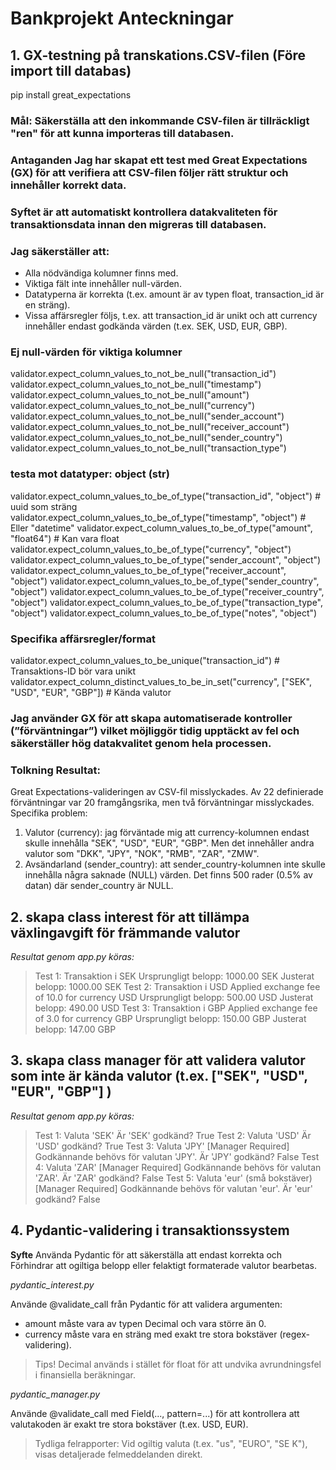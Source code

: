 # Bankprojekt Anteckningar

## 1. GX-testning på transkations.CSV-filen (Före import till databas)
pip install great_expectations

### Mål: Säkerställa att den inkommande CSV-filen är tillräckligt "ren" för att kunna importeras till databasen.
### Antaganden Jag har skapat ett test med Great Expectations (GX) för att verifiera att CSV-filen följer rätt struktur och innehåller korrekt data. 
### Syftet är att automatiskt kontrollera datakvaliteten för transaktionsdata innan den migreras till databasen.
### Jag säkerställer att:
- Alla nödvändiga kolumner finns med.
- Viktiga fält inte innehåller null-värden.
- Datatyperna är korrekta (t.ex. amount är av typen float, transaction_id är en sträng).
- Vissa affärsregler följs, t.ex. att transaction_id är unikt och att currency innehåller endast godkända värden (t.ex. SEK, USD, EUR, GBP).

### Ej null-värden för viktiga kolumner
validator.expect_column_values_to_not_be_null("transaction_id")
validator.expect_column_values_to_not_be_null("timestamp")
validator.expect_column_values_to_not_be_null("amount")
validator.expect_column_values_to_not_be_null("currency")
validator.expect_column_values_to_not_be_null("sender_account")
validator.expect_column_values_to_not_be_null("receiver_account")
validator.expect_column_values_to_not_be_null("sender_country")
validator.expect_column_values_to_not_be_null("transaction_type")

### testa mot datatyper: object (str)
validator.expect_column_values_to_be_of_type("transaction_id", "object") # uuid som sträng
validator.expect_column_values_to_be_of_type("timestamp", "object") # Eller "datetime"
validator.expect_column_values_to_be_of_type("amount", "float64") # Kan vara float
validator.expect_column_values_to_be_of_type("currency", "object")
validator.expect_column_values_to_be_of_type("sender_account", "object")
validator.expect_column_values_to_be_of_type("receiver_account", "object")
validator.expect_column_values_to_be_of_type("sender_country", "object")
validator.expect_column_values_to_be_of_type("receiver_country", "object")
validator.expect_column_values_to_be_of_type("transaction_type", "object")
validator.expect_column_values_to_be_of_type("notes", "object")

### Specifika affärsregler/format
validator.expect_column_values_to_be_unique("transaction_id") # Transaktions-ID bör vara unikt
validator.expect_column_distinct_values_to_be_in_set("currency", ["SEK", "USD", "EUR", "GBP"]) # Kända valutor

### Jag använder GX för att skapa automatiserade kontroller (”förväntningar”) vilket möjliggör tidig upptäckt av fel och säkerställer hög datakvalitet genom hela processen.

### Tolkning Resultat: 

Great Expectations-valideringen av CSV-fil misslyckades. Av 22 definierade förväntningar var 20 framgångsrika, men två förväntningar misslyckades.
Specifika problem:

1.	Valutor (currency): jag förväntade mig att currency-kolumnen endast skulle innehålla "SEK", "USD", "EUR", "GBP". Men det innehåller andra valutor som "DKK", "JPY", "NOK", "RMB", "ZAR", "ZMW".
2.	Avsändarland (sender_country): att sender_country-kolumnen inte skulle innehålla några saknade (NULL) värden. Det finns 500 rader (0.5% av datan) där sender_country är NULL.

## 2. skapa class interest för att tillämpa växlingavgift för främmande valutor 

*Resultat genom app.py köras:*

> Test 1: Transaktion i SEK
Ursprungligt belopp: 1000.00 SEK
Justerat belopp: 1000.00 SEK
Test 2: Transaktion i USD
Applied exchange fee of 10.0 for currency USD
Ursprungligt belopp: 500.00 USD
Justerat belopp: 490.00 USD
Test 3: Transaktion i GBP
Applied exchange fee of 3.0 for currency GBP
Ursprungligt belopp: 150.00 GBP
Justerat belopp: 147.00 GBP

## 3. skapa class manager för att validera valutor som inte är kända valutor (t.ex. ["SEK", "USD", "EUR", "GBP"] )

*Resultat genom app.py köras:*

> Test 1: Valuta 'SEK'
Är 'SEK' godkänd? True
Test 2: Valuta 'USD'
Är 'USD' godkänd? True
Test 3: Valuta 'JPY'
[Manager Required] Godkännande behövs för valutan 'JPY'.
Är 'JPY' godkänd? False
Test 4: Valuta 'ZAR'
[Manager Required] Godkännande behövs för valutan 'ZAR'.
Är 'ZAR' godkänd? False
Test 5: Valuta 'eur' (små bokstäver)
[Manager Required] Godkännande behövs för valutan 'eur'.
Är 'eur' godkänd? False

## 4. Pydantic-validering i transaktionssystem

**Syfte** Använda Pydantic för att säkerställa att endast korrekta och Förhindrar att ogiltiga belopp eller felaktigt formaterade valutor bearbetas.

*pydantic_interest.py*

Använde @validate_call från Pydantic för att validera argumenten:
- amount måste vara av typen Decimal och vara större än 0.
- currency måste vara en sträng med exakt tre stora bokstäver (regex-validering).

> Tips! Decimal används i stället för float för att undvika avrundningsfel i finansiella beräkningar.

*pydantic_manager.py*

Använde @validate_call med Field(..., pattern=...) för att kontrollera att valutakoden är exakt tre stora bokstäver (t.ex. USD, EUR).

> Tydliga felrapporter: Vid ogiltig valuta (t.ex. "us", "EURO", "SE K"), visas detaljerade felmeddelanden direkt.